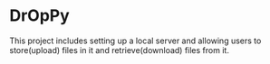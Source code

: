 # DrOpPy
This project includes setting up a local server and allowing users to store(upload) files in it and retrieve(download) files from it.

